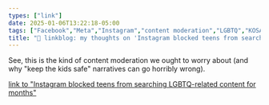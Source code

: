 ```yaml
---
types: ["link"]
date: 2025-01-06T13:22:18-05:00
tags: ["Facebook","Meta","Instagram","content moderation","LGBTQ","KOSA"]
title: "🔗 linkblog: my thoughts on 'Instagram blocked teens from searching LGBTQ-related content for months'"
---
```

See, this is the kind of content moderation we ought to worry about (and why "keep the kids safe" narratives can go horribly wrong).

[link to "Instagram blocked teens from searching LGBTQ-related content for months"](https://www.usermag.co/p/instagram-blocked-teens-from-searching)
